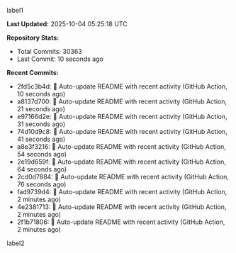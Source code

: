 
label1 
<!-- ACTIVITY_START -->
**Last Updated:** 2025-10-04 05:25:18 UTC

**Repository Stats:**
- Total Commits: 30363
- Last Commit: 10 seconds ago

**Recent Commits:**
- 2fd5c3b4d: 🤖 Auto-update README with recent activity (GitHub Action, 10 seconds ago)
- a8137d700: 🤖 Auto-update README with recent activity (GitHub Action, 21 seconds ago)
- e97166d2e: 🤖 Auto-update README with recent activity (GitHub Action, 31 seconds ago)
- 74d10d9c8: 🤖 Auto-update README with recent activity (GitHub Action, 41 seconds ago)
- a8e3f3216: 🤖 Auto-update README with recent activity (GitHub Action, 54 seconds ago)
- 2e19d659f: 🤖 Auto-update README with recent activity (GitHub Action, 64 seconds ago)
- 2cd0d7884: 🤖 Auto-update README with recent activity (GitHub Action, 76 seconds ago)
- fad9739d4: 🤖 Auto-update README with recent activity (GitHub Action, 2 minutes ago)
- 4e2381713: 🤖 Auto-update README with recent activity (GitHub Action, 2 minutes ago)
- 2f1b71806: 🤖 Auto-update README with recent activity (GitHub Action, 2 minutes ago)
<!-- ACTIVITY_END -->

label2
